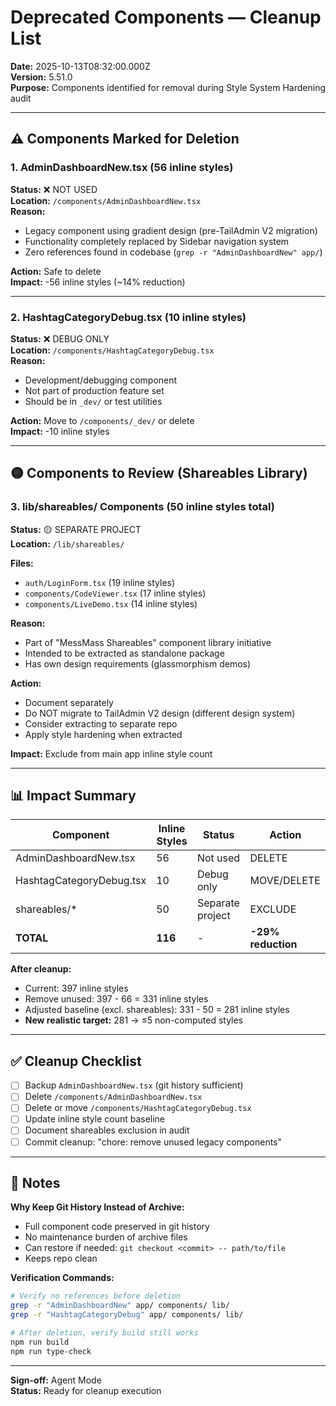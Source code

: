 # Deprecated Components — Cleanup List

**Date:** 2025-10-13T08:32:00.000Z  
**Version:** 5.51.0  
**Purpose:** Components identified for removal during Style System Hardening audit

---

## ⚠️ Components Marked for Deletion

### 1. AdminDashboardNew.tsx (56 inline styles)

**Status:** ❌ NOT USED  
**Location:** `/components/AdminDashboardNew.tsx`  
**Reason:** 
- Legacy component using gradient design (pre-TailAdmin V2 migration)
- Functionality completely replaced by Sidebar navigation system
- Zero references found in codebase (`grep -r "AdminDashboardNew" app/`)

**Action:** Safe to delete  
**Impact:** -56 inline styles (~14% reduction)

---

### 2. HashtagCategoryDebug.tsx (10 inline styles)

**Status:** ❌ DEBUG ONLY  
**Location:** `/components/HashtagCategoryDebug.tsx`  
**Reason:**
- Development/debugging component
- Not part of production feature set
- Should be in `_dev/` or test utilities

**Action:** Move to `/components/_dev/` or delete  
**Impact:** -10 inline styles

---

## 🟡 Components to Review (Shareables Library)

### 3. lib/shareables/ Components (50 inline styles total)

**Status:** 🟡 SEPARATE PROJECT  
**Location:** `/lib/shareables/`

**Files:**
- `auth/LoginForm.tsx` (19 inline styles)
- `components/CodeViewer.tsx` (17 inline styles)
- `components/LiveDemo.tsx` (14 inline styles)

**Reason:**
- Part of "MessMass Shareables" component library initiative
- Intended to be extracted as standalone package
- Has own design requirements (glassmorphism demos)

**Action:** 
- Document separately
- Do NOT migrate to TailAdmin V2 design (different design system)
- Consider extracting to separate repo
- Apply style hardening when extracted

**Impact:** Exclude from main app inline style count

---

## 📊 Impact Summary

| Component | Inline Styles | Status | Action |
|-----------|---------------|--------|--------|
| AdminDashboardNew.tsx | 56 | Not used | DELETE |
| HashtagCategoryDebug.tsx | 10 | Debug only | MOVE/DELETE |
| shareables/* | 50 | Separate project | EXCLUDE |
| **TOTAL** | **116** | - | **-29% reduction** |

**After cleanup:**
- Current: 397 inline styles
- Remove unused: 397 - 66 = 331 inline styles
- Adjusted baseline (excl. shareables): 331 - 50 = 281 inline styles
- **New realistic target:** 281 → ≤5 non-computed styles

---

## ✅ Cleanup Checklist

- [ ] Backup `AdminDashboardNew.tsx` (git history sufficient)
- [ ] Delete `/components/AdminDashboardNew.tsx`
- [ ] Delete or move `/components/HashtagCategoryDebug.tsx`
- [ ] Update inline style count baseline
- [ ] Document shareables exclusion in audit
- [ ] Commit cleanup: "chore: remove unused legacy components"

---

## 📝 Notes

**Why Keep Git History Instead of Archive:**
- Full component code preserved in git history
- No maintenance burden of archive files
- Can restore if needed: `git checkout <commit> -- path/to/file`
- Keeps repo clean

**Verification Commands:**
```bash
# Verify no references before deletion
grep -r "AdminDashboardNew" app/ components/ lib/
grep -r "HashtagCategoryDebug" app/ components/ lib/

# After deletion, verify build still works
npm run build
npm run type-check
```

---

**Sign-off:** Agent Mode  
**Status:** Ready for cleanup execution
